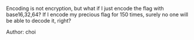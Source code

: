 Encoding is not encryption, but what if I just encode the flag with base16,32,64? If I encode my precious flag for 150 times, surely no one will be able to decode it, right?

Author: choi